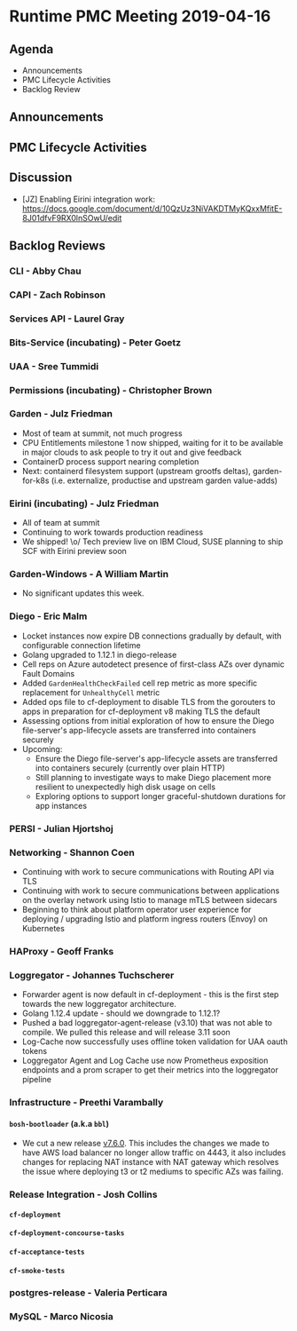 # Runtime PMC Meeting 2019-04-16

## Agenda

* Announcements
* PMC Lifecycle Activities
* Backlog Review


## Announcements


## PMC Lifecycle Activities


## Discussion

- [JZ] Enabling Eirini integration work: https://docs.google.com/document/d/10QzUz3NiVAKDTMyKQxxMfitE-8J01dfvF9RX0lnSOwU/edit


## Backlog Reviews

### CLI - Abby Chau


### CAPI - Zach Robinson


### Services API - Laurel Gray


### Bits-Service (incubating) - Peter Goetz


### UAA - Sree Tummidi


### Permissions (incubating) - Christopher Brown


### Garden - Julz Friedman

 - Most of team at summit, not much progress
 - CPU Entitlements milestone 1 now shipped, waiting for it to be available in major clouds to ask people to try it out and give feedback
 - ContainerD process support nearing completion
 - Next: containerd filesystem support (upstream grootfs deltas), garden-for-k8s (i.e. externalize, productise and upstream garden value-adds)

### Eirini (incubating) - Julz Friedman

 - All of team at summit
 - Continuing to work towards production readiness
 - We shipped! \o/ Tech preview live on IBM Cloud, SUSE planning to ship SCF with Eirini preview soon

### Garden-Windows - A William Martin

- No significant updates this week.

### Diego - Eric Malm

- Locket instances now expire DB connections gradually by default, with configurable connection lifetime
- Golang upgraded to 1.12.1 in diego-release
- Cell reps on Azure autodetect presence of first-class AZs over dynamic Fault Domains
- Added `GardenHealthCheckFailed` cell rep metric as more specific replacement for `UnhealthyCell` metric
- Added ops file to cf-deployment to disable TLS from the gorouters to apps in preparation for cf-deployment v8 making TLS the default
- Assessing options from initial exploration of how to ensure the Diego file-server's app-lifecycle assets are transferred into containers securely
- Upcoming:
  - Ensure the Diego file-server's app-lifecycle assets are transferred into containers securely (currently over plain HTTP)
  - Still planning to investigate ways to make Diego placement more resilient to unexpectedly high disk usage on cells
  - Exploring options to support longer graceful-shutdown durations for app instances


### PERSI - Julian Hjortshoj


### Networking - Shannon Coen

- Continuing with work to secure communications with Routing API via TLS
- Continuing with work to secure communications between applications on the overlay network using Istio to manage mTLS between sidecars 
- Beginning to think about platform operator user experience for deploying / upgrading Istio and platform ingress routers (Envoy) on Kubernetes


### HAProxy - Geoff Franks


### Loggregator - Johannes Tuchscherer
* Forwarder agent is now default in cf-deployment - this is the first step towards the new loggregator architecture.
* Golang 1.12.4 update - should we downgrade to 1.12.1?
* Pushed a bad loggregator-agent-release (v3.10) that was not able to compile. We pulled this release and will release 3.11 soon
* Log-Cache now successfully uses offline token validation for UAA oauth tokens
* Loggregator Agent and Log Cache use now Prometheus exposition endpoints and a prom scraper to get their metrics into the loggregator pipeline


### Infrastructure - Preethi Varambally

#### `bosh-bootloader` (a.k.a `bbl`)
 - We cut a new release [v7.6.0](https://github.com/cloudfoundry/bosh-bootloader/releases/tag/v7.6.0). This includes the changes we made to have AWS load balancer no longer allow traffic on 4443, it also includes changes for replacing NAT instance with NAT gateway which resolves the issue where deploying t3 or t2 mediums to specific AZs was failing.


### Release Integration - Josh Collins

#### `cf-deployment`


#### `cf-deployment-concourse-tasks`


#### `cf-acceptance-tests`


#### `cf-smoke-tests`


### postgres-release - Valeria Perticara


### MySQL - Marco Nicosia
